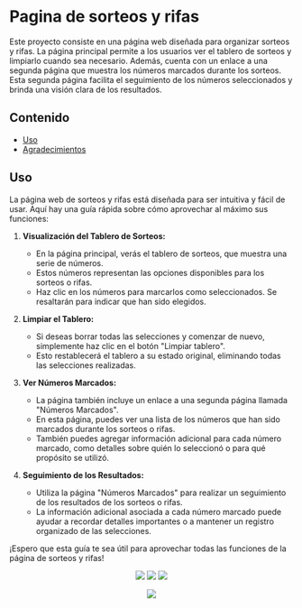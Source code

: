 ﻿
# Pagina de sorteos y rifas

Este proyecto consiste en una página web diseñada para organizar sorteos y rifas. La página principal permite a los usuarios ver el tablero de sorteos y limpiarlo cuando sea necesario. Además, cuenta con un enlace a una segunda página que muestra los números marcados durante los sorteos. Esta segunda página facilita el seguimiento de los números seleccionados y brinda una visión clara de los resultados.

## Contenido

- [Uso](#uso)
- [Agradecimientos](#agradecimientos)

## Uso

La página web de sorteos y rifas está diseñada para ser intuitiva y fácil de usar. Aquí hay una guía rápida sobre cómo aprovechar al máximo sus funciones:

1.  **Visualización del Tablero de Sorteos:**
    
    -   En la página principal, verás el tablero de sorteos, que muestra una serie de números.
    -   Estos números representan las opciones disponibles para los sorteos o rifas.
    -   Haz clic en los números para marcarlos como seleccionados. Se resaltarán para indicar que han sido elegidos.
2.  **Limpiar el Tablero:**
    
    -   Si deseas borrar todas las selecciones y comenzar de nuevo, simplemente haz clic en el botón "Limpiar tablero".
    -   Esto restablecerá el tablero a su estado original, eliminando todas las selecciones realizadas.
3.  **Ver Números Marcados:**
    
    -   La página también incluye un enlace a una segunda página llamada "Números Marcados".
    -   En esta página, puedes ver una lista de los números que han sido marcados durante los sorteos o rifas.
    -   También puedes agregar información adicional para cada número marcado, como detalles sobre quién lo seleccionó o para qué propósito se utilizó.
4.  **Seguimiento de los Resultados:**
    
    -   Utiliza la página "Números Marcados" para realizar un seguimiento de los resultados de los sorteos o rifas.
    -   La información adicional asociada a cada número marcado puede ayudar a recordar detalles importantes o a mantener un registro organizado de las selecciones.

¡Espero que esta guía te sea útil para aprovechar todas las funciones de la página de sorteos y rifas!

<p align="center">
<img src="https://img.shields.io/badge/Made%20for-VSCode-1f425f.svg">
<img src="https://img.shields.io/badge/Made%20with-Karma-1f425f.svg">
    <img src="https://img.shields.io/badge/Maintained%3F-yes-green.svg">
</p>

<p align="center">
    <img src="https://skillicons.dev/icons?i=html,js,css" />
</p>

